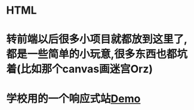 # HTML
# 转前端以后很多小项目就都放到这里了,都是一些简单的小玩意,很多东西也都坑着(比如那个canvas画迷宫Orz)

#  学校用的一个响应式站[Demo](https://tokdawn.github.io/HTML/) 
